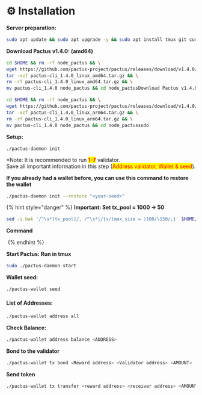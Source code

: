 # ⚙️ Installation

**Server preparation:**

```bash
sudo apt update && sudo apt upgrade -y && sudo apt install tmux git curl -y && sudo apt install make clang pkg-config libssl-dev build-essential -y 
```

**Download Pactus v1.4.0: (amd64)**

```bash
cd $HOME && rm -rf node_pactus && \
wget https://github.com/pactus-project/pactus/releases/download/v1.4.0/pactus-cli_1.4.0_linux_amd64.tar.gz && \
tar -xzf pactus-cli_1.4.0_linux_amd64.tar.gz && \
rm -rf pactus-cli_1.4.0_linux_amd64.tar.gz && \
mv pactus-cli_1.4.0 node_pactus && cd node_pactusDownload Pactus v1.4.0: (arm64)
```

```bash
cd $HOME && rm -rf node_pactus && \
wget https://github.com/pactus-project/pactus/releases/download/v1.4.0/pactus-cli_1.4.0_linux_arm64.tar.gz && \
tar -xzf pactus-cli_1.4.0_linux_arm64.tar.gz && \
rm -rf pactus-cli_1.4.0_linux_arm64.tar.gz && \
mv pactus-cli_1.4.0 node_pactus && cd node_pactussudo
```

**Setup:**&#x20;

```
./pactus-daemon init
```

\*Note: It is recommended to run <mark style="color:red;">**1-7**</mark> validator.\
Save all important information in this step (<mark style="color:red;">Address validator, Wallet & seed</mark>).

**If you already had a wallet before, you can use this command to restore the wallet**

```bash
./pactus-daemon init --restore "<your-seed>"
```

{% hint style="danger" %}
**Important: Set tx\_pool = 1000 -> 50**

```bash
sed -i.bak '/^\s*[tx_pool]/, /^\s*[/{s/(max_size = )100/\150/;}' $HOME/pactus/config.toml
```

**Command**

<img src="../../.gitbook/assets/Ảnh màn hình 2024-05-26 lúc 10.26.31.png" alt="" data-size="original">
{% endhint %}

**Start Pactus: Run in tmux**

```bash
sudo ./pactus-daemon start
```

**Wallet seed:**

```bash
./pactus-wallet seed
```

#### List of Addresses: <a href="#list-of-addresses" id="list-of-addresses"></a>

```bash
./pactus-wallet address all
```

**Check Balance:**

```bash
./pactus-wallet address balance <ADDRESS>
```

**Bond to the validator**

```bash
./pactus-wallet tx bond <Reward address> <Validator address> <AMOUNT>
```

**Send token**

```bash
./pactus-wallet tx transfer <reward address> <receiver address> <AMOUNT>
```
